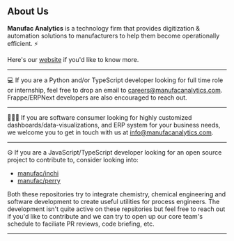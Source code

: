 ## About Us

**Manufac Analytics** is a technology firm that provides digitization & automation solutions to manufacturers to help them become operationally efficient. ⚡ 

Here's our [website](https://manufacanalytics.com/) if you'd like to know more.

---

💻 If you are a Python and/or TypeScript developer looking for full time role or internship, feel free to drop an email to careers@manufacanalytics.com. Frappe/ERPNext developers are also encouraged to reach out.

---

🧑‍🤝‍🧑 If you are software consumer looking for highly customized dashboards/data-visualizations, and ERP system for your business needs, we welcome you to get in touch with us at info@manufacanalytics.com.

---

☮️ If you are a JavaScript/TypeScript developer looking for an open source project to contribute to, consider looking into:

- [manufac/inchi](https://github.com/manufac-analytics/inchi)
- [manufac/perry](https://github.com/manufac-analytics/perry)

Both these repositories try to integrate chemistry, chemical engineering and software development to create useful utilities for process engineers. The development isn't quite active on these repsitories but feel free to reach out if you'd like to contribute and we can try to open up our core team's schedule to faciliate PR reviews, code briefing, etc.

---
